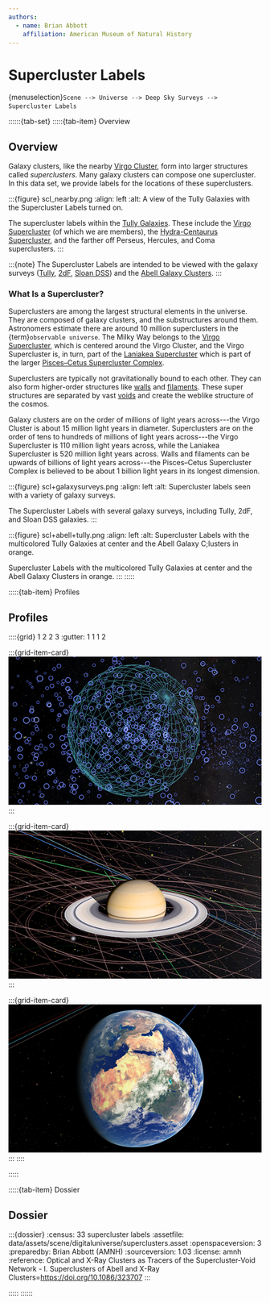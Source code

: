 ```yaml
---
authors:
  - name: Brian Abbott
    affiliation: American Museum of Natural History
---
```



# Supercluster Labels

{menuselection}`Scene --> Universe --> Deep Sky Surveys --> Supercluster Labels`


::::::{tab-set}
:::::{tab-item} Overview

## Overview

Galaxy clusters, like the nearby [Virgo Cluster](https://en.wikipedia.org/wiki/Virgo_Cluster), form into larger structures called _superclusters_. Many galaxy clusters can compose one supercluster. In this data set, we provide labels for the locations of these superclusters.


:::{figure} scl_nearby.png
:align: left
:alt: A view of the Tully Galaxies with the Supercluster Labels turned on.

The supercluster labels within the [Tully Galaxies](../../nearby-surveys/tully-galaxies/index). These include the [Virgo Supercluster](https://en.wikipedia.org/wiki/Virgo_Supercluster) (of which we are members), the [Hydra-Centaurus Supercluster](https://en.wikipedia.org/wiki/Hydra%E2%80%93Centaurus_Supercluster), and the farther off Perseus, Hercules, and Coma superclusters.
:::


:::{note}
The Supercluster Labels are intended to be viewed with the galaxy surveys ([Tully](../../nearby-surveys/tully-galaxies/index), [2dF](../2df-galaxies/index), [Sloan DSS](../sloan-galaxies/index)) and the [Abell Galaxy Clusters](../abell-galaxy-clusters/index).
:::


### What Is a Supercluster?

Superclusters are among the largest structural elements in the universe. They are composed of galaxy clusters, and the substructures around them. Astronomers estimate there are around 10 million superclusters in the {term}`observable universe`. The Milky Way belongs to the [Virgo Supercluster](https://en.wikipedia.org/wiki/Virgo_Supercluster), which is centered around the Virgo Cluster, and the Virgo Supercluster is, in turn, part of the [Laniakea Supercluster](https://en.wikipedia.org/wiki/Laniakea_Supercluster) which is part of the larger [Pisces–Cetus Supercluster Complex](https://en.wikipedia.org/wiki/Pisces%E2%80%93Cetus_Supercluster_Complex).

Superclusters are typically not gravitationally bound to each other. They can also form higher-order structures like [walls](https://en.wikipedia.org/wiki/Galaxy_filament#Galaxy_walls) and [filaments](https://en.wikipedia.org/wiki/Galaxy_filament). These super structures are separated by vast [voids](../../nearby-surveys/voids/index) and create the weblike structure of the cosmos.

Galaxy clusters are on the order of millions of light years across---the Virgo Cluster is about 15 million light years in diameter. Superclusters are on the order of tens to hundreds of millions of light years across---the Virgo Supercluster is 110 million light years across, while the Laniakea Supercluster is 520 million light years across. Walls and filaments can be upwards of billions of light years across---the Pisces–Cetus Supercluster Complex is believed to be about 1 billion light years in its longest dimension. 


:::{figure} scl+galaxysurveys.png
:align: left
:alt: Supercluster labels seen with a variety of galaxy surveys.

The Supercluster Labels with several galaxy surveys, including Tully, 2dF, and Sloan DSS galaxies.
:::


:::{figure} scl+abell+tully.png
:align: left
:alt: Supercluster Labels with the multicolored Tully Galaxies at center and the Abell Galaxy C;lusters in orange.

Supercluster Labels with the multicolored Tully Galaxies at center and the Abell Galaxy Clusters in orange.
:::
:::::


:::::{tab-item} Profiles

## Profiles

::::{grid} 1 2 2 3
:gutter: 1 1 1 2

:::{grid-item-card} [](/profiles/default/index)
[![default profile](/profiles/default/profile_default_icon.png)](/profiles/default/index)
:::


:::{grid-item-card} [](/profiles/default-full/index)
[![default-full profile](/profiles/default-full/profile_default_full_icon.png)](/profiles/default-full/index)
:::


:::{grid-item-card} [](/profiles/offline/index)
[![offline profile](/profiles/offline/profile_offline_icon.png)](/profiles/offline/index)
:::
::::

:::::


:::::{tab-item} Dossier

## Dossier

:::{dossier}
:census: 33 supercluster labels
:assetfile: data/assets/scene/digitaluniverse/superclusters.asset
:openspaceversion: 3
:preparedby: Brian Abbott (AMNH)
:sourceversion: 1.03
:license: amnh
:reference: Optical and X-Ray Clusters as Tracers of the Supercluster-Void Network - I. Superclusters of Abell and X-Ray Clusters=https://doi.org/10.1086/323707
:::

:::::
::::::
